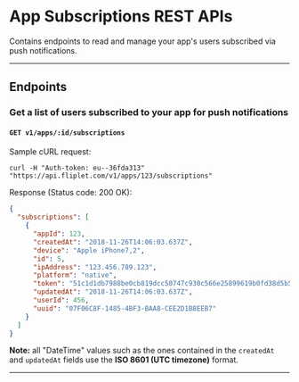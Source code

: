 # App Subscriptions REST APIs

Contains endpoints to read and manage your app's users subscribed via push notifications.

---

## Endpoints

### Get a list of users subscribed to your app for push notifications

#### `GET v1/apps/:id/subscriptions`

Sample cURL request:

```
curl -H "Auth-token: eu--36fda313" "https://api.fliplet.com/v1/apps/123/subscriptions"
```

Response  (Status code: 200 OK):

```json
{
  "subscriptions": [
    {
      "appId": 123,
      "createdAt": "2018-11-26T14:06:03.637Z",
      "device": "Apple iPhone7,2",
      "id": 5,
      "ipAddress": "123.456.789.123",
      "platform": "native",
      "token": "51c1d1db7988be0cb819dcc50747c930c566e25899619b0fd38d5b5bbb394355",
      "updatedAt": "2018-11-26T14:06:03.637Z",
      "userId": 456,
      "uuid": "07F06C8F-1485-4BF3-BAA8-CEE2D1B8EEB7"
    }
  ]
}
```

<p class="warning"><strong>Note:</strong> all "DateTime" values such as the ones contained in the <code>createdAt</code> and <code>updatedAt</code> fields use the <strong>ISO 8601 (UTC timezone)</strong> format.</p>

---
